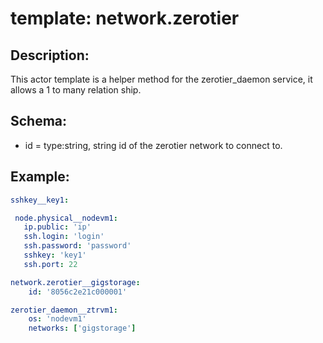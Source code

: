 # template: network.zerotier

## Description:

This actor template is a helper method for the zerotier_daemon service, it allows a 1 to many relation ship.

## Schema:
 - id = type:string, string id of the zerotier network to connect to.

## Example:
```yaml
sshkey__key1:

 node.physical__nodevm1:
   ip.public: 'ip'
   ssh.login: 'login'
   ssh.password: 'password'
   sshkey: 'key1'
   ssh.port: 22

network.zerotier__gigstorage:
    id: '8056c2e21c000001'

zerotier_daemon__ztrvm1:
    os: 'nodevm1'
    networks: ['gigstorage']
```